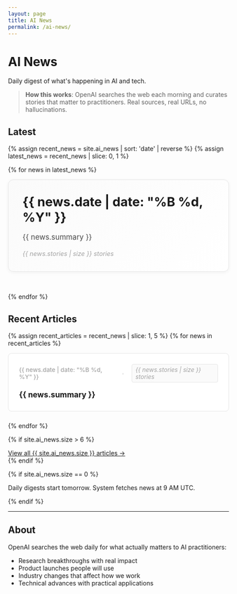 ```yaml
---
layout: page
title: AI News
permalink: /ai-news/
---
```


# AI News

Daily digest of what's happening in AI and tech.

> **How this works**: OpenAI searches the web each morning and curates stories that matter to practitioners. Real sources, real URLs, no hallucinations.


## Latest

{% assign recent_news = site.ai_news | sort: 'date' | reverse %}
{% assign latest_news = recent_news | slice: 0, 1 %}

{% for news in latest_news %}
<div style="margin-bottom: 3rem;">
  <a href="{{ news.url | relative_url }}" style="text-decoration: none; display: block;">
    <div class="latest-news-highlight" style="background: linear-gradient(135deg, #fafafa 0%, white 100%); border: 1px solid #e5e5e5; border-radius: 12px; padding: 2rem; box-shadow: 0 2px 8px rgba(0, 0, 0, 0.05); transition: all 0.2s ease; cursor: pointer;" onmouseover="this.style.boxShadow='0 4px 12px rgba(0,0,0,0.1)'; this.style.transform='translateY(-2px)'" onmouseout="this.style.boxShadow='0 2px 8px rgba(0, 0, 0, 0.05)'; this.style.transform='translateY(0)'">
      <h2 style="margin-top: 0; margin-bottom: 1rem; font-size: 1.8rem; color: #1a1a1a;">{{ news.date | date: "%B %d, %Y" }}</h2>
      <div class="news-summary" style="color: #4a4a4a; margin-bottom: 1rem; font-size: 1.05rem; line-height: 1.5;">{{ news.summary }}</div>
      <div class="news-count" style="color: #a3a3a3; font-size: 0.9rem; font-style: italic;">{{ news.stories | size }} stories</div>
    </div>
  </a>
</div>
{% endfor %}


## Recent Articles

{% assign recent_articles = recent_news | slice: 1, 5 %}
{% for news in recent_articles %}
<div style="margin-bottom: 1.5rem;">
  <a href="{{ news.url | relative_url }}" style="text-decoration: none; display: block;">
    <div class="article-card" style="padding: 1.5rem; border: 1px solid #e5e5e5; border-radius: 8px; background: white; transition: all 0.2s ease; cursor: pointer;" onmouseover="this.style.boxShadow='0 4px 12px rgba(0,0,0,0.1)'; this.style.transform='translateY(-2px)'" onmouseout="this.style.boxShadow='none'; this.style.transform='translateY(0)'">
      <div class="article-meta" style="display: flex; justify-content: space-between; align-items: center; margin-bottom: 1rem; color: #a3a3a3; font-size: 0.85rem;">
        <span class="article-date" style="font-weight: 500;">{{ news.date | date: "%B %d, %Y" }}</span>
        <span class="article-separator" style="color: #e5e5e5; margin: 0 1rem; font-weight: 300; font-size: 0.8rem;">•</span>
        <span class="article-count" style="font-style: italic; background: #fafafa; padding: 0.25rem 0.5rem; border-radius: 4px; border: 1px solid #e5e5e5;">{{ news.stories | size }} stories</span>
      </div>
      <h3 style="margin: 0; font-size: 1.1rem; line-height: 1.4; color: #1a1a1a; display: -webkit-box; -webkit-line-clamp: 2; -webkit-box-orient: vertical; overflow: hidden; text-overflow: ellipsis;">{{ news.summary }}</h3>
    </div>
  </a>
</div>
{% endfor %}

{% if site.ai_news.size > 6 %}
<div class="view-all-archive">
  <a href="/ai-news/archive/" class="archive-link">View all {{ site.ai_news.size }} articles →</a>
</div>
{% endif %}

{% if site.ai_news.size == 0 %}
<div class="no-news">
  <p>Daily digests start tomorrow. System fetches news at 9 AM UTC.</p>
</div>
{% endif %}

---

## About

OpenAI searches the web daily for what actually matters to AI practitioners:

- Research breakthroughs with real impact
- Product launches people will use
- Industry changes that affect how we work  
- Technical advances with practical applications